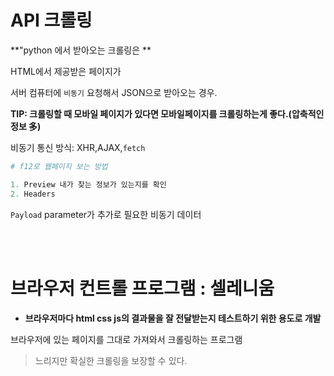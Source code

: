 # **API 크롤링**

**"python 에서 받아오는 크롤링은 **

HTML에서 제공받은 페이지가

서버 컴퓨터에 `비동기` 요청해서 JSON으로 받아오는 경우.

**TIP: 크롤링할 때 모바일 페이지가 있다면 모바일페이지를 크롤링하는게 좋다.(압축적인 정보 多)**

비동기 통신 방식: XHR,AJAX,`fetch`

```py
# f12로 웹페이지 보는 방법

1. Preview 내가 찾는 정보가 있는지를 확인
2. Headers
```

`Payload` parameter가 추가로 필요한 비동기 데이터

<br><br>

# **브라우저 컨트롤 프로그램 : 셀레니움**

- **브라우저마다 html css js의 결과물을 잘 전달받는지 테스트하기 위한 용도로 개발**

브라우저에 있는 페이지를 그대로 가져와서 크롤링하는 프로그램

> 느리지만 확실한 크롤링을 보장할 수 있다.

